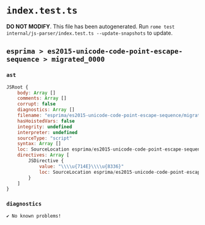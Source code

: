 # `index.test.ts`

**DO NOT MODIFY**. This file has been autogenerated. Run `rome test internal/js-parser/index.test.ts --update-snapshots` to update.

## `esprima > es2015-unicode-code-point-escape-sequence > migrated_0000`

### `ast`

```javascript
JSRoot {
	body: Array []
	comments: Array []
	corrupt: false
	diagnostics: Array []
	filename: "esprima/es2015-unicode-code-point-escape-sequence/migrated_0000/input.js"
	hasHoistedVars: false
	integrity: undefined
	interpreter: undefined
	sourceType: "script"
	syntax: Array []
	loc: SourceLocation esprima/es2015-unicode-code-point-escape-sequence/migrated_0000/input.js 1:0-2:0
	directives: Array [
		JSDirective {
			value: "\\\\u{714E}\\\\u{8336}"
			loc: SourceLocation esprima/es2015-unicode-code-point-escape-sequence/migrated_0000/input.js 1:0-1:20
		}
	]
}
```

### `diagnostics`

```
✔ No known problems!

```
